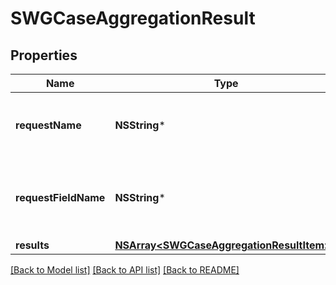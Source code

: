 # SWGCaseAggregationResult

## Properties
Name | Type | Description | Notes
------------ | ------------- | ------------- | -------------
**requestName** | **NSString*** | This was the name passed in as part of the facetRequest | [optional] 
**requestFieldName** | **NSString*** | The field name that the facet was requested for. | [optional] 
**results** | [**NSArray&lt;SWGCaseAggregationResultItem&gt;***](SWGCaseAggregationResultItem.md) |  | [optional] 

[[Back to Model list]](../README.md#documentation-for-models) [[Back to API list]](../README.md#documentation-for-api-endpoints) [[Back to README]](../README.md)


